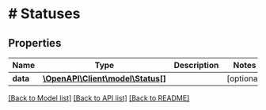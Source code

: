 # # Statuses

## Properties

Name | Type | Description | Notes
------------ | ------------- | ------------- | -------------
**data** | [**\OpenAPI\Client\model\Status[]**](Status.md) |  | [optional] 

[[Back to Model list]](../../README.md#documentation-for-models) [[Back to API list]](../../README.md#documentation-for-api-endpoints) [[Back to README]](../../README.md)


